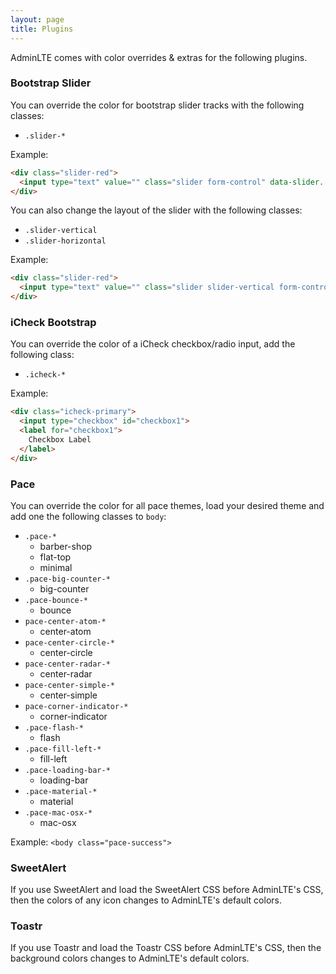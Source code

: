 ```yaml
---
layout: page
title: Plugins
---
```

AdminLTE comes with color overrides & extras for the following plugins.

### Bootstrap Slider

You can override the color for bootstrap slider tracks with the following classes:

- `.slider-*`

Example:

```html
<div class="slider-red">
  <input type="text" value="" class="slider form-control" data-slider...>
</div>
```

You can also change the layout of the slider with the following classes:

- `.slider-vertical`
- `.slider-horizontal`

Example:

```html
<div class="slider-red">
  <input type="text" value="" class="slider slider-vertical form-control" data-slider...>
</div>
```


### iCheck Bootstrap

You can override the color of a iCheck checkbox/radio input, add the following class:

- `.icheck-*`

Example:

```html
<div class="icheck-primary">
  <input type="checkbox" id="checkbox1">
  <label for="checkbox1">
    Checkbox Label
  </label>
</div>
```


### Pace

You can override the color for all pace themes, load your desired theme and add one the following classes to `body`:

- `.pace-*`
  - barber-shop
  - flat-top
  - minimal
- `.pace-big-counter-*`
  - big-counter
- `.pace-bounce-*`
  - bounce
- `pace-center-atom-*`
  - center-atom
- `pace-center-circle-*`
  - center-circle
- `pace-center-radar-*`
  - center-radar
- `pace-center-simple-*`
  - center-simple
- `pace-corner-indicator-*`
  - corner-indicator
- `.pace-flash-*`
  - flash
- `.pace-fill-left-*`
  - fill-left
- `.pace-loading-bar-*`
  - loading-bar
- `.pace-material-*`
  - material
- `.pace-mac-osx-*`
  - mac-osx

Example: `<body class="pace-success">`


### SweetAlert

If you use SweetAlert and load the SweetAlert CSS before AdminLTE's CSS, then the colors of any icon changes to AdminLTE's default colors.


### Toastr

If you use Toastr and load the Toastr CSS before AdminLTE's CSS, then the background colors changes to AdminLTE's default colors.
